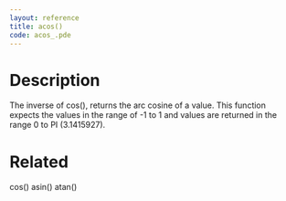 ```yaml
---
layout: reference
title: acos()
code: acos_.pde
---
```


# Description

The inverse of cos(), returns the arc cosine of a value. This function expects the values in the range of -1 to 1 and values are returned in the range 0 to PI (3.1415927).

# Related

cos()
asin()
atan()
